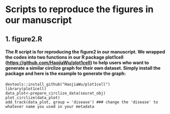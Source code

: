 # Scripts to reproduce the figures in our manuscript

## 1. figure2.R
#### The R script is for reproducing the figure2 in our manuscript. We wrapped the codes into two functions in our R package plot1cell (https://github.com/HaojiaWu/plot1cell) to help users who want to generate a similar circlize graph for their own dataset. Simply install the package and here is the example to generate the graph:
```
devtools::install_github("HaojiaWu/plot1cell")
library(plot1cell)
data_plot<-prepare_circlize_data(seurat_obj)
plot_circlize(data_plot)
add_track(data_plot, group = 'disease') ### change the 'disease' to whatever name you used in your metadata
```
